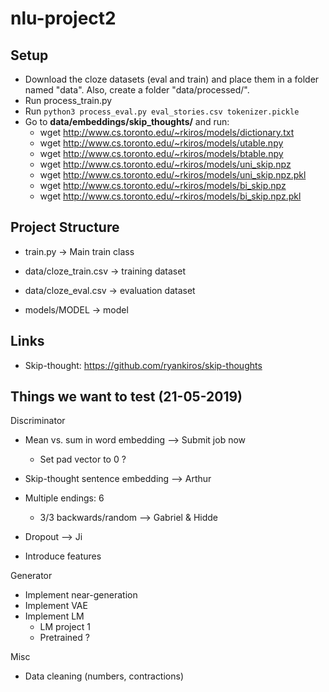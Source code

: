 # nlu-project2
## Setup
- Download the cloze datasets (eval and train) and place them in a folder
named "data". Also, create a folder "data/processed/".
- Run process_train.py
- Run `python3 process_eval.py eval_stories.csv tokenizer.pickle`
- Go to **data/embeddings/skip_thoughts/** and run:
    - wget http://www.cs.toronto.edu/~rkiros/models/dictionary.txt
    - wget http://www.cs.toronto.edu/~rkiros/models/utable.npy
    - wget http://www.cs.toronto.edu/~rkiros/models/btable.npy
    - wget http://www.cs.toronto.edu/~rkiros/models/uni_skip.npz
    - wget http://www.cs.toronto.edu/~rkiros/models/uni_skip.npz.pkl
    - wget http://www.cs.toronto.edu/~rkiros/models/bi_skip.npz
    - wget http://www.cs.toronto.edu/~rkiros/models/bi_skip.npz.pkl
## Project Structure

- train.py -> Main train class

- data/cloze_train.csv -> training dataset
- data/cloze_eval.csv -> evaluation dataset

- models/MODEL -> model

## Links
- Skip-thought: https://github.com/ryankiros/skip-thoughts


## Things we want to test (21-05-2019)

Discriminator
 - Mean vs. sum in word embedding --> Submit job now
    - Set pad vector to 0 ?
    
 - Skip-thought sentence embedding --> Arthur
 - Multiple endings: 6
    - 3/3 backwards/random --> Gabriel & Hidde
 - Dropout --> Ji
 - Introduce features
    
Generator
 - Implement near-generation
 - Implement VAE
 - Implement LM
    - LM project 1
    - Pretrained ?
    
Misc
 - Data cleaning (numbers, contractions)
